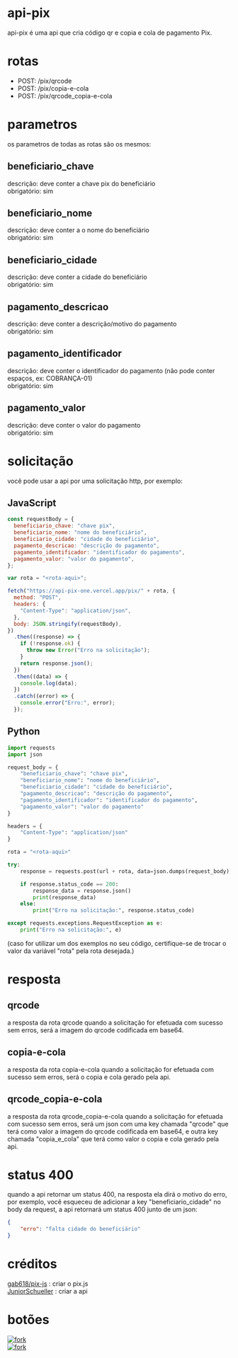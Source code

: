 # api-pix
api-pix é uma api que cria código qr e copia e cola de pagamento Pix.
# rotas
* POST: /pix/qrcode
* POST: /pix/copia-e-cola
* POST: /pix/qrcode_copia-e-cola
# parametros
os parametros de todas as rotas são os mesmos:
## beneficiario_chave
descrição: deve conter a chave pix do beneficiário<br>
obrigatório: sim
## beneficiario_nome
descrição: deve conter a o nome do beneficiário<br>
obrigatório: sim
## beneficiario_cidade
descrição: deve conter a cidade do beneficiário<br>
obrigatório: sim
## pagamento_descricao
descrição: deve conter a descrição/motivo do pagamento<br>
obrigatório: sim
## pagamento_identificador
descrição: deve conter o identificador do pagamento (não pode conter espaços, ex: COBRANÇA-01)<br>
obrigatório: sim
## pagamento_valor
descrição: deve conter o valor do pagamento<br>
obrigatório: sim

# solicitação
você pode usar a api por uma solicitação http, por exemplo:
## JavaScript
```js
const requestBody = {
  beneficiario_chave: "chave pix",
  beneficiario_nome: "nome do beneficiário",
  beneficiario_cidade: "cidade do beneficiário",
  pagamento_descricao: "descrição do pagamento",
  pagamento_identificador: "identificador do pagamento",
  pagamento_valor: "valor do pagamento",
};

var rota = "<rota-aqui>";

fetch("https://api-pix-one.vercel.app/pix/" + rota, {
  method: "POST",
  headers: {
    "Content-Type": "application/json",
  },
  body: JSON.stringify(requestBody),
})
  .then((response) => {
    if (!response.ok) {
      throw new Error("Erro na solicitação");
    }
    return response.json();
  })
  .then((data) => {
    console.log(data);
  })
  .catch((error) => {
    console.error("Erro:", error);
  });
```
## Python
```py
import requests
import json

request_body = {
    "beneficiario_chave": "chave pix",
    "beneficiario_nome": "nome do beneficiário",
    "beneficiario_cidade": "cidade do beneficiário",
    "pagamento_descricao": "descrição do pagamento",
    "pagamento_identificador": "identificador do pagamento",
    "pagamento_valor": "valor do pagamento"
}

headers = {
    "Content-Type": "application/json"
}

rota = "<rota-aqui>"

try:
    response = requests.post(url + rota, data=json.dumps(request_body), headers=headers)

    if response.status_code == 200:
        response_data = response.json()
        print(response_data)
    else:
        print("Erro na solicitação:", response.status_code)

except requests.exceptions.RequestException as e:
    print("Erro na solicitação:", e)
```
(caso for utilizar um dos exemplos no seu código, certifique-se de trocar o valor da variável "rota" pela rota desejada.)
# resposta
## qrcode
a resposta da rota qrcode quando a solicitação for efetuada com sucesso sem erros, será a imagem do qrcode codificada em base64.
## copia-e-cola
a resposta da rota copia-e-cola quando a solicitação for efetuada com sucesso sem erros, será o copia e cola gerado pela api.
## qrcode_copia-e-cola
a resposta da rota qrcode_copia-e-cola quando a solicitação for efetuada com sucesso sem erros, será um json com uma key chamada "qrcode" que terá como valor a imagem do qrcode codificada em base64, e outra key chamada "copia_e_cola" que terá como valor o copia e cola gerado pela api.
# status 400
quando a api retornar um status 400, na resposta ela dirá o motivo do erro, por exemplo, você esqueceu de adicionar a key "beneficiario_cidade" no body da request, a api retornará um status 400 junto de um json:
```json
{
    "erro": "falta cidade do beneficiário"
}
```
# créditos
[gab618/pix-js](https://github.com/gab618/pix-js/) : criar o pix.js<br>
[JuniorSchueller](https://github.com/Junior1Plays/) : criar a api
# botões

[![fork](https://img.shields.io/badge/Fork%20this%20repository-37a779)](https://github.com/Junior1Plays/api-pix/fork)<br>
[![fork](https://img.shields.io/badge/Add%20a%20star%20to%20this%20repository-37a779)](https://github.com/Junior1Plays/api-pix/)
